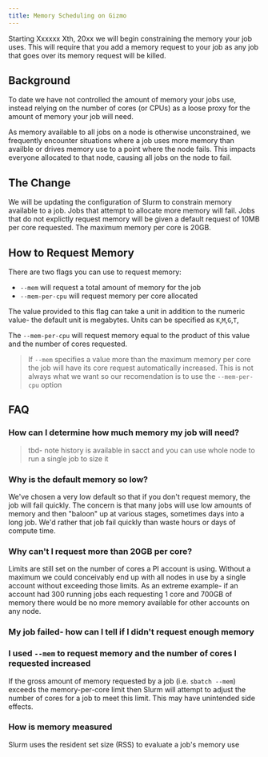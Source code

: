 ```yaml
---
title: Memory Scheduling on Gizmo
---
```


Starting Xxxxxx Xth, 20xx we will begin constraining the memory your job uses. This will require that you add a memory request to your job as any job that goes over its memory request will be killed.

## Background

To date we have not controlled the amount of memory your jobs use, instead relying on the number of cores (or CPUs) as a loose proxy for the amount of memory your job will need.

As memory available to all jobs on a node is otherwise unconstrained, we frequently encounter situations where a job uses more memory than availble or drives memory use to a point where the node fails.  This impacts everyone allocated to that node, causing all jobs on the node to fail.

## The Change

We will be updating the configuration of Slurm to constrain memory available to a job.  Jobs that attempt to allocate more memory will fail.  Jobs that do not explictly request memory will be given a default request of 10MB per core requested.  The maximum memory per core is 20GB.

## How to Request Memory

There are two flags you can use to request memory:

 - `--mem` will request a total amount of memory for the job
 - `--mem-per-cpu` will request memory per core allocated


The value provided to this flag can take a unit in addition to the numeric value- the default unit is megabytes.  Units can be specified as `K`,`M`,`G`,`T`,

The `--mem-per-cpu` will request memory equal to the product of this value and the number of cores requested.

> If `--mem` specifies a value more than the maximum memory per core the job will have its core request automatically increased.  This is not always what we want so our recomendation is to use the `--mem-per-cpu` option

## FAQ

### How can I determine how much memory my job will need?

> tbd- note history is available in sacct and you can use whole node to run a single job to size it

### Why is the default memory so low?

We've chosen a very low default so that if you don't request memory, the job will fail quickly.  The concern is that many jobs will use low amounts of memory and then "baloon" up at various stages, sometimes days into a long job.  We'd rather that job fail quickly than waste hours or days of compute time.

### Why can't I request more than 20GB per core?

Limits are still set on the number of cores a PI account is using.  Without a maximum we could conceivably end up with all nodes in use by a single account without exceeding those limits.  As an extreme example- if an account had 300 running jobs each requesting 1 core and 700GB of memory there would be no more memory available for other accounts on any node.

### My job failed- how can I tell if I didn't request enough memory

### I used `--mem` to request memory and the number of cores I requested increased

If the gross amount of memory requested by a job (i.e. `sbatch --mem`) exceeds the memory-per-core limit then Slurm will attempt to adjust the number of cores for a job to meet this limit.  This may have unintended side effects.

### How is memory measured

Slurm uses the resident set size (RSS) to evaluate a job's memory use
